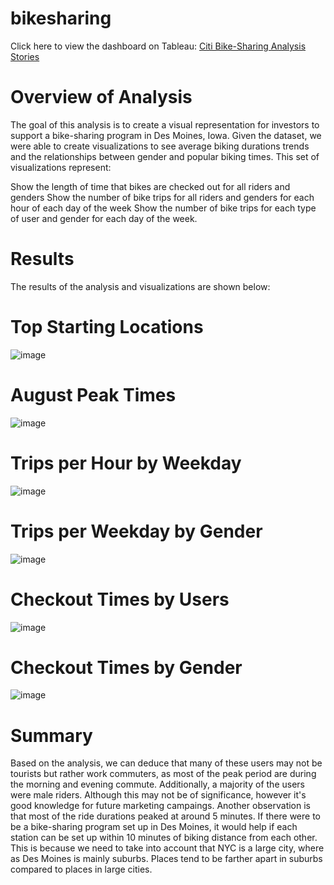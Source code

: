 # bikesharing

Click here to view the dashboard on Tableau: [Citi Bike-Sharing Analysis Stories](https://public.tableau.com/app/profile/karl4096/viz/NYCCitibikeanalysis_16278725523240/NYCCitibikeanalysis?publish=yes)

# Overview of Analysis
The goal of this analysis is to create a visual representation for investors to support a bike-sharing program in Des Moines, Iowa. Given the dataset, we were able to create visualizations to see average biking durations trends and the relationships between gender and popular biking times. This set of visualizations represent:

Show the length of time that bikes are checked out for all riders and genders
Show the number of bike trips for all riders and genders for each hour of each day of the week
Show the number of bike trips for each type of user and gender for each day of the week.

# Results

The results of the analysis and visualizations are shown below: 

# Top Starting Locations
![image](https://user-images.githubusercontent.com/82552594/127804067-ac43a33e-bc15-4e66-8705-3ccafb65b586.png)

# August Peak Times
![image](https://user-images.githubusercontent.com/82552594/127804089-7630ec14-126c-440b-bd93-a9c309751ffe.png)

# Trips per Hour by Weekday
![image](https://user-images.githubusercontent.com/82552594/127804228-6cebbdd5-eed4-4e01-aa77-fa0389da7040.png)

# Trips per Weekday by Gender
![image](https://user-images.githubusercontent.com/82552594/127804255-92084f0e-7cff-4604-b7c9-7966ff66cad4.png)

# Checkout Times by Users
![image](https://user-images.githubusercontent.com/82552594/127804280-0ab93217-004e-499f-928d-c883f16d3b97.png)

# Checkout Times by Gender
![image](https://user-images.githubusercontent.com/82552594/127804305-76c1d140-cc03-4f20-b0ab-b48da17b06c3.png)


# Summary
Based on the analysis, we can deduce that many of these users may not be tourists but rather work commuters, as most of the peak period are during the morning and evening commute. Additionally, a majority of the users were male riders. Although this may not be of significance, however it's good knowledge for future marketing campaings. 
Another observation is that most of the ride durations peaked at around 5 minutes. If there were to be a bike-sharing program set up in Des Moines, it would help if each station can be set up within 10 minutes of biking distance from each other. This is because we need to take into account that NYC is a large city, where as Des Moines is mainly suburbs. Places tend to be farther apart in suburbs compared to places in large cities.
